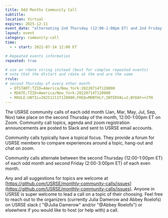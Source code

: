```yaml
---
title: Odd Months Community Call
subtitle:
location: Virtual
expires: 2025-12-11
event_date: "alternating 2nd Thursday (12:00-1:00pm ET) and 2nd Friday (2:00-3:00pm ET)"
layout: event
category: community-call
time:
  - - start: 2022-07-14 12:00 ET

# Repeated events information
repeated: true

# use an rdate string instead (best for complex repeated events)
# note that the dtstart and rdate at the end are the same
rrule:
# second Thursday of every other month
  - DTSTART;TZID=America/New_York:20220714T120000
  - RDATE;TZID=America/New_York:20220714T120000
  - RRULE:UNTIL=20251211T120000;FREQ=MONTHLY;INTERVAL=2;BYDAY=+2TH
---
```


The USRSE community calls of each odd month (Jan, Mar, May, Jul, Sep, Nov) take place on the second Thursday of the month, 12:00-1:00pm ET on Zoom. Community call topics, agenda and zoom registration announcements are posted to Slack and sent to USRSE email accounts.

Community calls typically have a topical focus. They provide a forum for USRSE members to compare experiences around a topic, hang-out and chat on zoom.

Community calls alternate between the second Thursday (12:00-1:00pm ET) of each odd month and second Friday (2:00-3:00pm ET) of each even month. 

Any and all suggestions for topics are
welcome at [https://github.com/USRSE/monthly-community-calls/issues](https://github.com/USRSE/monthly-community-calls/issues).
Anyone in USRSE is super welcome to lead a call on a topic of their choosing. Feel free to reach out to the organizers (currently Julia Damerow and
Abbey Roelofs) on USRSE slack ( "@Julia Damerow" and/or "@Abbey Roelofs") or elsewhere if you would like to host (or help with) a call.
